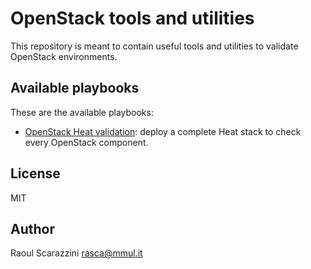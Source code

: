 # OpenStack tools and utilities

This repository is meant to contain useful tools and utilities to validate OpenStack environments.

## Available playbooks

These are the available playbooks:

- [OpenStack Heat validation](roles/heat-validation): deploy a complete Heat stack to check every OpenStack component.

## License

MIT

## Author

Raoul Scarazzini [rasca@mmul.it](mailto:rasca@mmul.it)
